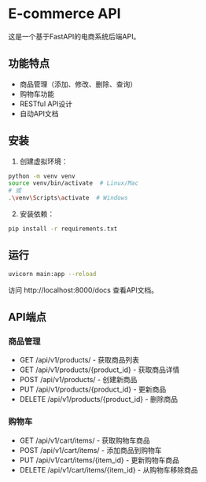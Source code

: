 # E-commerce API

这是一个基于FastAPI的电商系统后端API。

## 功能特点

- 商品管理（添加、修改、删除、查询）
- 购物车功能
- RESTful API设计
- 自动API文档

## 安装

1. 创建虚拟环境：
```bash
python -m venv venv
source venv/bin/activate  # Linux/Mac
# 或
.\venv\Scripts\activate  # Windows
```

2. 安装依赖：
```bash
pip install -r requirements.txt
```

## 运行

```bash
uvicorn main:app --reload
```

访问 http://localhost:8000/docs 查看API文档。

## API端点

### 商品管理
- GET /api/v1/products/ - 获取商品列表
- GET /api/v1/products/{product_id} - 获取商品详情
- POST /api/v1/products/ - 创建新商品
- PUT /api/v1/products/{product_id} - 更新商品
- DELETE /api/v1/products/{product_id} - 删除商品

### 购物车
- GET /api/v1/cart/items/ - 获取购物车商品
- POST /api/v1/cart/items/ - 添加商品到购物车
- PUT /api/v1/cart/items/{item_id} - 更新购物车商品
- DELETE /api/v1/cart/items/{item_id} - 从购物车移除商品 